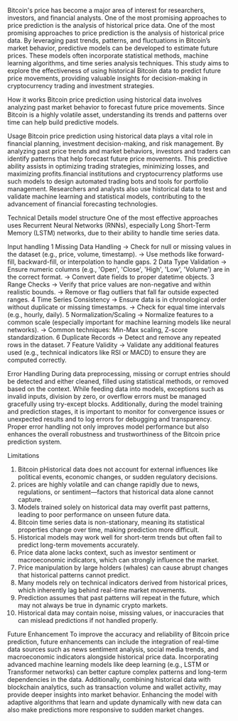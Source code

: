 Bitcoin's price has become a major area of interest for researchers, investors, and financial analysts. One of the most promising approaches to price prediction is the analysis of historical price data.
One of the most promising approaches to price prediction is the analysis of historical price data. By leveraging past trends, patterns, and fluctuations in Bitcoin’s market behavior, predictive models can be developed to estimate future prices. These models often incorporate statistical methods, machine learning algorithms, and time series analysis techniques. This study aims to explore the effectiveness of using historical Bitcoin data to predict future price movements, providing valuable insights for decision-making in cryptocurrency trading and investment strategies.

How it works
Bitcoin price prediction using historical data involves analyzing past market behavior to forecast future price movements. Since Bitcoin is a highly volatile asset, understanding its trends and patterns over time can help build predictive models.

Usage
Bitcoin price prediction using historical data plays a vital role in financial planning, investment decision-making, and risk management. By analyzing past price trends and market behaviors, investors and traders can identify patterns that help forecast future price movements. This predictive ability assists in optimizing trading strategies, minimizing losses, and maximizing profits.financial institutions and cryptocurrency platforms use such models to design automated trading bots and tools for portfolio management. Researchers and analysts also use historical data to test and validate machine learning and statistical models, contributing to the advancement of financial forecasting technologies. 

Technical Details model structure
One of the most effective approaches uses Recurrent Neural Networks (RNNs), especially Long Short-Term Memory (LSTM) networks, due to their ability to handle time series data. 

Input handling
1  Missing Data Handling
  -> Check for null or missing values in the dataset (e.g., price, volume, timestamp).
  -> Use methods like forward-fill, backward-fill, or interpolation to handle gaps.
2  Data Type Validation
   -> Ensure numeric columns (e.g., 'Open', 'Close', 'High', 'Low', 'Volume') are in the correct format.
   -> Convert date fields to proper datetime objects.
3  Range Checks
   -> Verify that price values are non-negative and within realistic bounds.
   -> Remove or flag outliers that fall far outside expected ranges.
4  Time Series Consistency
   -> Ensure data is in chronological order without duplicate or missing timestamps.
   -> Check for equal time intervals (e.g., hourly, daily).
5  Normalization/Scaling
   -> Normalize features to a common scale (especially important for machine learning models like neural networks).
   -> Common techniques: Min-Max scaling, Z-score standardization.
6  Duplicate Records
   -> Detect and remove any repeated rows in the dataset.
7  Feature Validity
   -> Validate any additional features used (e.g., technical indicators like RSI or MACD) to ensure they are computed correctly.

Error Handling
During data preprocessing, missing or corrupt entries should be detected and either cleaned, filled using statistical methods, or removed based on the context. While feeding data into models, exceptions such as invalid inputs, division by zero, or overflow errors must be managed gracefully using try-except blocks. Additionally, during the model training and prediction stages, it is important to monitor for convergence issues or unexpected results and to log errors for debugging and transparency. Proper error handling not only improves model performance but also enhances the overall robustness and trustworthiness of the Bitcoin price prediction system.

Limitations
1. Bitcoin pHistorical data does not account for external influences like political events, economic changes, or sudden regulatory decisions.
2. prices are highly volatile and can change rapidly due to news, regulations, or sentiment—factors that historical data alone cannot capture.
3. Models trained solely on historical data may overfit past patterns, leading to poor performance on unseen future data.
4. Bitcoin time series data is non-stationary, meaning its statistical properties change over time, making prediction more difficult.
5. Historical models may work well for short-term trends but often fail to predict long-term movements accurately.
6. Price data alone lacks context, such as investor sentiment or macroeconomic indicators, which can strongly influence the market.
7. Price manipulation by large holders (whales) can cause abrupt changes that historical patterns cannot predict.
8. Many models rely on technical indicators derived from historical prices, which inherently lag behind real-time market movements.
9. Prediction assumes that past patterns will repeat in the future, which may not always be true in dynamic crypto markets.
10. Historical data may contain noise, missing values, or inaccuracies that can mislead predictions if not handled properly.

Future Enhancement
To improve the accuracy and reliability of Bitcoin price prediction, future enhancements can include the integration of real-time data sources such as news sentiment analysis, social media trends, and macroeconomic indicators alongside historical price data. Incorporating advanced machine learning models like deep learning (e.g., LSTM or Transformer networks) can better capture complex patterns and long-term dependencies in the data. Additionally, combining historical data with blockchain analytics, such as transaction volume and wallet activity, may provide deeper insights into market behavior. Enhancing the model with adaptive algorithms that learn and update dynamically with new data can also make predictions more responsive to sudden market changes. 




